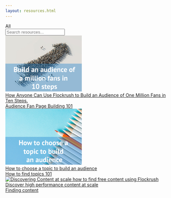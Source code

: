 ```yaml
---
layout: resources.html
---
```


<!-- Flockrush resources -->

 <div class="ui secondary pointing menu">
  <a class="active item">
    All
  </a>
  <div class="right menu">
  <div class="item">
  <div class="ui transparent icon input"><input type="text" placeholder="Search resources...">
                <i class="search link icon"></i></div>
</div>
</div>
</div>

<div class="ui bottom attached container space-5em-bottom space-5em">
  <div class="ui stackable link cards">
  <a class="ui card" href="/resources/How-to-build-an-audience-of-one-million-fans-in-ten-steps/"><div class="image">
  <img src="img/flockrush-build-an-audience-of-million-in-10-steps.jpg" alt="Build an audience of million in 10 steps">
</div><div class="content">
  <div class="description h-small">
How Anyone Can Use Flockrush to Build an Audience of One Million Fans in Ten Steps.       </div>
</div><div class="extra content">
                Audience Fan Page Building 101
     </div></a>
</div>
</div>

<div class="ui bottom attached container space-5em-bottom space-5em">
  <div class="ui stackable link cards">
  <a class="ui card" href="/resources/How-to-choose-a-topic-to-build-a-fan-page/"><div class="image">
  <img src="img/flockrush-How-to-choose-a-topic-to-build-an-audience.jpg" alt="How to choose a topic to build an audience">
</div><div class="content">
  <div class="description h-small">
How to choose a topic to build an audience</div>
</div><div class="extra content">
                How to find topics 101
     </div></a>
</div>
</div>

<div class="ui bottom attached container space-5em-bottom space-5em">
  <div class="ui stackable link cards">
  <a class="ui card" href="/resources/Discoving-content-at-scale-how-to-find-high-performing-content-for-free-using-Flockrush/"><div class="image">
  <img src="/img/discovering-content-at-scale–how-to-find-free-content-using-Flockrush.jpg" alt="Discovering Content at scale how to find free content using Flockrush">
</div><div class="content">
  <div class="description h-small">
Discover high performance content at scale</div>
</div><div class="extra content">
                Finding content
     </div></a>
</div>
</div>
